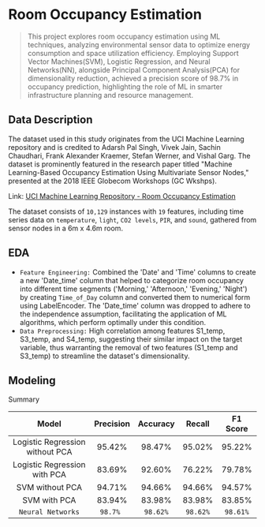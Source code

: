 # Room Occupancy Estimation

> This project explores room occupancy estimation using ML techniques, analyzing environmental sensor data to optimize energy consumption and space utilization efficiency. Employing Support Vector Machines(SVM), Logistic Regression, and Neural Networks(NN), alongside Principal Component Analysis(PCA) for dimensionality reduction, achieved a precision score of 98.7% in occupancy prediction, highlighting the role of ML in smarter infrastructure planning and resource management.


## Data Description
The dataset used in this study originates from the UCI Machine Learning repository and is credited to Adarsh Pal Singh, Vivek Jain, Sachin Chaudhari, Frank Alexander Kraemer, Stefan Werner, and Vishal Garg. The dataset is prominently featured in the research paper titled "Machine Learning-Based Occupancy Estimation Using Multivariate Sensor Nodes," presented at the 2018 IEEE Globecom Workshops (GC Wkshps).

Link: [UCI Machine Learning Repository - Room Occupancy Estimation](https://archive.ics.uci.edu/dataset/864/room+occupancy+estimation)

The dataset consists of `10,129` instances with `19` features, including time series data on `temperature`, `light`, `CO2 levels`, `PIR`, and `sound`, gathered from sensor nodes in a 6m x 4.6m room.


## EDA
- `Feature Engineering:` Combined the 'Date' and 'Time' columns to create a new 'Date_time' column that helped to categorize room occupancy into different time segments ('Morning,' 'Afternoon,' 'Evening,' 'Night') by creating `Time_of_Day` column and converted them to numerical form using LabelEncoder. The 'Date_time' column was dropped to adhere to the independence assumption, facilitating the application of ML algorithms, which perform optimally under this condition.
-  `Data Preprocessing:` High correlation among features S1_temp, S3_temp, and S4_temp, suggesting their similar impact on the target variable, thus warranting the removal of two features (S1_temp and S3_temp) to streamline the dataset's dimensionality.

## Modeling

Summary

| Model | Precision    | Accuracy  | Recall    | F1 Score   |
| :---:   | :---: | :---: | :---: | :---: |
| Logistic Regression without PCA | 95.42%  | 98.47%  | 95.02%  | 95.22%  |
| Logistic Regression with PCA | 83.69%  | 92.60%   | 76.22% | 79.78%   |
| SVM without PCA | 94.71%   |94.66%  | 94.66%  | 94.57%   |
| SVM with PCA | 83.94%  | 83.98%   | 83.98%  | 83.85%   |
| `Neural Networks` | `98.7% ` | `98.62%`  | `98.62%` | `98.61%`  |

